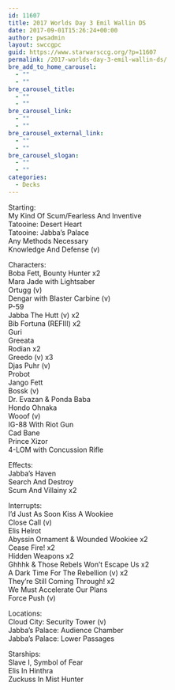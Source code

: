 ```yaml
---
id: 11607
title: 2017 Worlds Day 3 Emil Wallin DS
date: 2017-09-01T15:26:24+00:00
author: pwsadmin
layout: swccgpc
guid: https://www.starwarsccg.org/?p=11607
permalink: /2017-worlds-day-3-emil-wallin-ds/
bre_add_to_home_carousel:
  - ""
  - ""
bre_carousel_title:
  - ""
  - ""
bre_carousel_link:
  - ""
  - ""
bre_carousel_external_link:
  - ""
  - ""
bre_carousel_slogan:
  - ""
  - ""
categories:
  - Decks
---
```

Starting:  
My Kind Of Scum/Fearless And Inventive  
Tatooine: Desert Heart  
Tatooine: Jabba’s Palace  
Any Methods Necessary  
Knowledge And Defense (v)

Characters:  
Boba Fett, Bounty Hunter x2  
Mara Jade with Lightsaber  
Ortugg (v)  
Dengar with Blaster Carbine (v)  
P-59  
Jabba The Hutt (v) x2  
Bib Fortuna (REFIII) x2  
Guri  
Greeata  
Rodian x2  
Greedo (v) x3  
Djas Puhr (v)  
Probot  
Jango Fett  
Bossk (v)  
Dr. Evazan & Ponda Baba  
Hondo Ohnaka  
Wooof (v)  
IG-88 With Riot Gun  
Cad Bane  
Prince Xizor  
4-LOM with Concussion Rifle 

Effects:  
Jabba’s Haven  
Search And Destroy  
Scum And Villainy x2

Interrupts:  
I’d Just As Soon Kiss A Wookiee  
Close Call (v)  
Elis Helrot  
Abyssin Ornament & Wounded Wookiee x2  
Cease Fire! x2  
Hidden Weapons x2  
Ghhhk & Those Rebels Won’t Escape Us x2  
A Dark Time For The Rebellion (v) x2  
They’re Still Coming Through! x2  
We Must Accelerate Our Plans  
Force Push (v)

Locations:  
Cloud City: Security Tower (v)  
Jabba’s Palace: Audience Chamber  
Jabba’s Palace: Lower Passages

Starships:  
Slave I, Symbol of Fear  
Elis In Hinthra  
Zuckuss In Mist Hunter